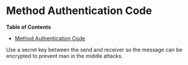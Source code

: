 # Method Authentication Code

<!-- markdown-toc start - Don't edit this section. Run M-x markdown-toc-refresh-toc -->
**Table of Contents**

- [Method Authentication Code](#method-authentication-code)

<!-- markdown-toc end -->

Use a secret key between the send and receiver so the message can be encrypted to prevent man in the middle attacks.
